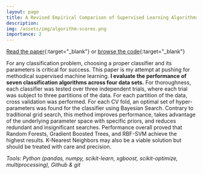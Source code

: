 ```yaml
---
layout: page
title: A Revised Empirical Comparison of Supervised Learning Algorithms
description:
img: /assets/img/algorithm-scores.png
importance: 2
---
```


[Read the paper](https://github.com/liebscher/cogs118a-model-comparison/blob/master/Liebscher_COGS_118A_Final_Project_PUB.pdf){:target="_blank"} or [browse the code](https://github.com/liebscher/cogs118a-model-comparison/blob/master/){:target="_blank"}

For any classification problem, choosing a proper classifier and its parameters is critical for success. This paper is my attempt at pushing for methodical supervised machine learning. **I evaluate the performance of seven classification algorithms across four data sets.** For thoroughness, each classifier was tested over three independent trials, where each trial was subject to three partitions of the data. For each partition of the data, cross validation was performed. For each CV fold, an optimal set of hyper-parameters was found for the classifier using Bayesian Search. Contrary to traditional grid search, this method improves performance, takes advantage of the underlying parameter space with specific priors, and reduces redundant and insignificant searches. Performance overall proved that Random Forests, Gradient Boosted Trees, and RBF-SVM achieve the highest results. K-Nearest Neighbors may also be a viable solution but should be treated with care and precision.

*Tools: Python (pandas, numpy, scikit-learn, xgboost, scikit-optimize, multiprocessing), Github & git*
